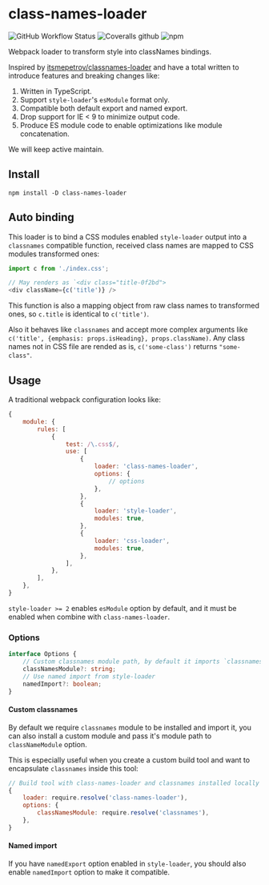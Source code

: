 # class-names-loader

![GitHub Workflow Status](https://img.shields.io/github/workflow/status/ecomfe/class-names-loader/Node.js%20CI?style=flat-square)
![Coveralls github](https://img.shields.io/coveralls/github/ecomfe/class-names-loader?style=flat-square)
![npm](https://img.shields.io/npm/v/class-names-loader?style=flat-square)

Webpack loader to transform style into classNames bindings.

Inspired by [itsmepetrov/classnames-loader](https://github.com/itsmepetrov/classnames-loader) and have a total written to introduce features and breaking changes like:

1. Written in TypeScript.
2. Support `style-loader`'s `esModule` format only.
3. Compatible both default export and named export.
4. Drop support for IE < 9 to minimize output code.
5. Produce ES module code to enable optimizations like module concatenation.

We will keep active maintain.

## Install

```shell
npm install -D class-names-loader
```

## Auto binding

This loader is to bind a CSS modules enabled `style-loader` output into a `classnames` compatible function, received class names are mapped to CSS modules transformed ones:

```js
import c from './index.css';

// May renders as `<div class="title-0f2bd">
<div className={c('title')} />
```

This function is also a mapping object from raw class names to transformed ones, so `c.title` is identical to `c('title')`.

Also it behaves like `classnames` and accept more complex arguments like `c('title', {emphasis: props.isHeading}, props.className)`. Any class names not in CSS file are rended as is, `c('some-class')` returns `"some-class"`.

## Usage

A traditional webpack configuration looks like:

```js
{
    module: {
        rules: [
            {
                test: /\.css$/,
                use: [
                    {
                        loader: 'class-names-loader',
                        options: {
                            // options
                        },
                    },
                    {
                        loader: 'style-loader',
                        modules: true,
                    },
                    {
                        loader: 'css-loader',
                        modules: true,
                    },
                ],
            },
        ],
    },
}
```

`style-loader >= 2` enables `esModule` option by default, and it must be enabled when combine with `class-names-loader`.

### Options

```ts
interface Options {
    // Custom classnames module path, by default it imports `classnames`
    classNamesModule?: string;
    // Use named import from style-loader
    namedImport?: boolean;
}
```

#### Custom classnames

By default we require `classnames` module to be installed and import it, you can also install a custom module and pass it's module path to `classNameModule` option.

This is especially useful when you create a custom build tool and want to encapsulate `classnames` inside this tool:

```js
// Build tool with class-names-loader and classnames installed locally
{
    loader: require.resolve('class-names-loader'),
    options: {
        classNamesModule: require.resolve('classnames'),
    },
}
```

#### Named import

If you have `namedExport` option enabled in `style-loader`, you should also enable `namedImport` option to make it compatible.
